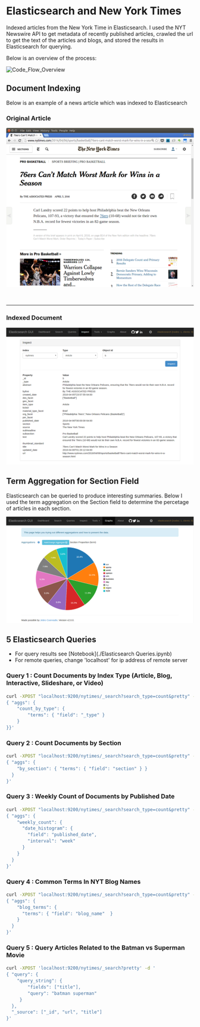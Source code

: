 # Elasticsearch and New York Times

Indexed articles from the New York Time in Elasticsearch. I used the NYT Newswire API to get metadata of recently published articles, crawled the url to get the text of the articles and blogs, and stored the results in Elasticsearch for querying.

Below is an overview of the process:

![Code_Flow_Overview](./img/Hw12_Overview.png)

## Document Indexing

Below is an example of a news article which was indexed to Elasticsearch

### Original Article

![Original Article](./img/NYT_article.png)

<br>

---

### Indexed Document

![Indexed Document](./img/NYT_indexed_doc.png)

## Term Aggregation for Section Field

Elasticsearch can be queried to produce interesting summaries. Below I used the term aggregation on the Section field to determine the percetage of articles in each section.

![Section Distribution](./img/NYT_SectionTermAgg.png)


## 5 Elasticsearch Queries

- For query results see [Notebook](./Elasticsearch Queries.ipynb)
- For remote queries, change 'localhost' for ip address of remote server

### Query 1 : Count Documents by Index Type (Article, Blog, Interactive, Slideshare, or Video)
```bash
curl -XPOST "localhost:9200/nytimes/_search?search_type=count&pretty" -d '
{ "aggs": { 
    "count_by_type": {
        "terms": { "field": "_type" }
    }
}}'
```

### Query 2 : Count Documents by Section
```bash
curl -XPOST "localhost:9200/nytimes/_search?search_type=count&pretty" -d '
{ "aggs": {
    "by_section": { "terms": { "field": "section" } }
  }
}'
```

### Query 3 : Weekly Count of Documents by Published Date
```bash
curl -XPOST "localhost:9200/nytimes/_search?search_type=count&pretty" -d '
{ "aggs": {
    "weekly_count": {
      "date_histogram": {
        "field": "published_date",
        "interval": "week"
      }
    }
  }
}'
```

### Query 4 : Common Terms In NYT Blog Names
```bash
curl -XPOST "localhost:9200/nytimes/_search?search_type=count&pretty" -d '
{ "aggs": {
    "blog_terms": {
      "terms": { "field": "blog_name"  }
    }
  }
}'
```

### Query 5 : Query Articles Related to the Batman vs Superman Movie
```bash
curl -XPOST 'localhost:9200/nytimes/_search?pretty' -d '
{ "query": { 
    "query_string": {
        "fields": ["title"],
        "query": "batman superman"
     }
  },
  "_source": ["_id", "url", "title"] 
}'
```
